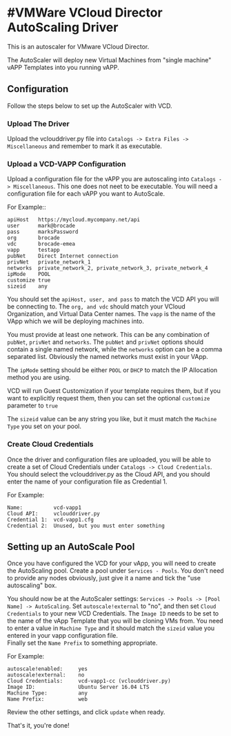 #VMWare VCloud Director AutoScaling Driver
============

This is an autoscaler for VMware VCloud Director.  

The AutoScaler will deploy new Virtual Machines from "single machine" vAPP Templates into you running vAPP.

## Configuration

Follow the steps below to set up the AutoScaler with VCD.

### Upload The Driver

Upload the vclouddriver.py file into `Catalogs -> Extra Files -> Miscellaneous` and remember to mark it as executable.

### Upload a VCD-VAPP Configuration

Upload a configuration file for the vAPP you are autoscaling into `Catalogs -> Miscellaneous`. This one does
not neet to be executable. You will need a configuration file for each vAPP you want to AutoScale.  

For Example::  

```
apiHost   https://mycloud.mycompany.net/api
user      mark@brocade
pass      marksPassword
org       brocade
vdc       brocade-emea
vapp      testapp
pubNet    Direct Internet connection
privNet   private_network_1
networks  private_network_2, private_network_3, private_network_4
ipMode    POOL
customize true
sizeid    any
```

You should set the `apiHost, user, and pass` to match the VCD API you will be connecting to. The `org, and vdc`
should match your VCloud Organization, and Virtual Data Center names. The `vapp` is the name of the VApp which
we will be deploying machines into.  

You must provide at least one network. This can be any combination of `pubNet`, `privNet` and `networks`. 
The `pubNet` and `privNet` options should contain a single named network, while the `networks` option can be a
comma separated list. Obviously the named networks must exist in your VApp.  

The `ipMode` setting should be either `POOL` or `DHCP` to match the IP Allocation method you are using.  

VCD will run Guest Customization if your template requires them, but if you want to explicitly request them, 
then you can set the optional `customize` parameter to `true` 

The `sizeid` value can be any string you like, but it must match the `Machine Type` you set on your pool.  

### Create Cloud Credentials

Once the driver and configuration files are uploaded, you will be able to create a set of Cloud Credentials under 
`Catalogs -> Cloud Credentials`. You should select the vclouddriver.py as the Cloud API, and you should enter the
name of your configuration file as Credential 1.  

For Example:
```
Name:          vcd-vapp1
Cloud API:     vclouddriver.py
Credential 1:  vcd-vapp1.cfg
Credential 2:  Unused, but you must enter something
```

## Setting up an AutoScale Pool

Once you have configured the VCD for your vApp, you will need to create the AutoScaling pool. Create a pool under
`Services - Pools`. You don't need to provide any nodes obviously, just give it a name and tick the "use autoscaling"
box.  

You should now be at the AutoScaler settings: `Services -> Pools -> [Pool Name] -> AutoScaling`. Set `autoscale!external`
to "no", and then set `Cloud Credentials` to your new VCD Credentials. The `Image ID` needs to be set to the name of the
vApp Template that you will be cloning VMs from. You need to enter a value in `Machine Type` and it should match the
`sizeid` value you entered in your vapp configuration file.  
Finally set the `Name Prefix` to something appropriate.  

For Example:
```
autoscale!enabled:     yes
autoscale!external:    no
Cloud Credentials:     vcd-vapp1-cc (vclouddriver.py)
Image ID:              Ubuntu Server 16.04 LTS
Machine Type:          any
Name Prefix:           web
```

Review the other settings, and click `update` when ready.

That's it, you're done!

